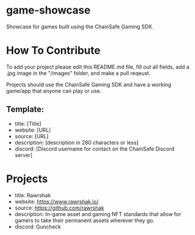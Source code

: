# game-showcase
Showcase for games built using the ChainSafe Gaming SDK.

# How To Contribute

To add your project please edit this README.md file, fill out all fields, add a .jpg image in the "/images" folder, and make a pull reqeust.

Projects should use the ChainSafe Gaming SDK and have a working game/app that anyone can play or use.

## Template:

- title: [Title]
- website: [URL]
- source: [URL]
- description: [description in 280 characters or less]
- discord: [Discord username for contact on the ChainSafe Discord server]

# Projects

- title: Rawrshak
- website: https://www.rawrshak.io/
- source: https://github.com/rawrshak
- description: In-game asset and gaming NFT standards that allow for gamers to take their permanent assets wherever they go.
- discord: Guncheck
